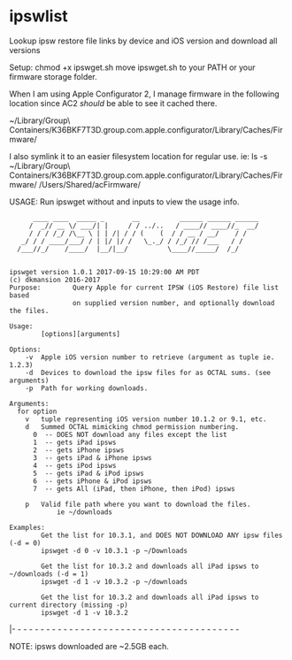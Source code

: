 # ipswlist
Lookup ipsw restore file links by device and iOS version and download all versions

Setup:
  chmod +x ipswget.sh
  move ipswget.sh to your PATH or your firmware storage folder.

  When I am using Apple Configurator 2, I manage firmware in the following location since AC2 *should* be able to see it cached there.

  ~/Library/Group\ Containers/K36BKF7T3D.group.com.apple.configurator/Library/Caches/Firmware/

  I also symlink it to an easier filesystem location for regular use.
    ie:   ls -s ~/Library/Group\ Containers/K36BKF7T3D.group.com.apple.configurator/Library/Caches/Firmware/ /Users/Shared/acFirmware/

USAGE:
	Run ipswget without and inputs to view the usage info.

          ____ ____  _____ _       __          ______ ______ ______
         /  _// __ \/ ___/| |     / / ../..   / ____// ____//_  __/
         / / / /_/ /\__ \ | | /| / / (    (  / / __ / __/    / /
       _/ / / ____/___/ / | |/ |/ /   \_._/ / /_/ // /___   / /
      /___//_/    /____/  |__/|__/          \____//_____/  /_/


	ipswget version 1.0.1 2017-09-15 10:29:00 AM PDT
	(c) dkmansion 2016-2017
	Purpose:        Query Apple for current IPSW (iOS Restore) file list based
	                on supplied version number, and optionally download the files.

	Usage:
	        [options][arguments]

	Options:
	    -v  Apple iOS version number to retrieve (argument as tuple ie. 1.2.3)
	    -d  Devices to download the ipsw files for as OCTAL sums. (see arguments)
	    -p  Path for working downloads.

	Arguments:
	  for option
	    v   tuple representing iOS version number 10.1.2 or 9.1, etc.
	    d   Summed OCTAL mimicking chmod permission numbering.
	      0  -- DOES NOT download any files except the list
	      1  -- gets iPad ipsws
	      2  -- gets iPhone ipsws
	      3  -- gets iPad & iPhone ipsws
	      4  -- gets iPod ipsws
	      5  -- gets iPad & iPod ipsws
	      6  -- gets iPhone & iPod ipsws
	      7  -- gets All (iPad, then iPhone, then iPod) ipsws

	    p   Valid file path where you want to download the files.
	        	ie ~/downloads

	Examples:
	        Get the list for 10.3.1, and DOES NOT DOWNLOAD ANY ipsw files (-d = 0)
	        ipswget -d 0 -v 10.3.1 -p ~/Downloads

	        Get the list for 10.3.2 and downloads all iPad ipsws to ~/downloads (-d = 1)
	        ipswget -d 1 -v 10.3.2 -p ~/downloads

	        Get the list for 10.3.2 and downloads all iPad ipsws to current directory (missing -p)
	        ipswget -d 1 -v 10.3.2

|- - - - - - - - - - - - - - - - - - - - - - - - - - - - - - - - - - - - - - - -

NOTE: ipsws downloaded are ~2.5GB each.

